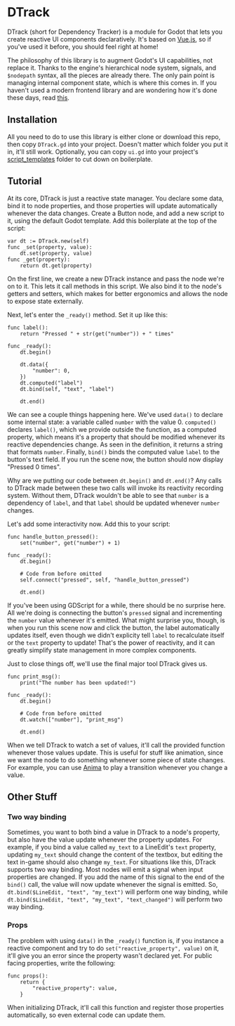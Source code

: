 # DTrack
DTrack (short for Dependency Tracker) is a module for Godot that lets you create reactive UI components declaratively. It's based on [Vue.js](https://vuejs.org/), so if you've used it before, you should feel right at home!

The philosophy of this library is to augment Godot's UI capabilities, not replace it. Thanks to the engine's hierarchical node system, signals, and `$nodepath` syntax, all the pieces are already there. The only pain point is managing internal component state, which is where this comes in. If you haven't used a modern frontend library and are wondering how it's done these days, read [this](https://vuejs.org/guide/extras/reactivity-in-depth.html).

## Installation
All you need to do to use this library is either clone or download this repo, then copy `DTrack.gd` into your project. Doesn't matter which folder you put it in, it'll still work. Optionally, you can copy `ui.gd` into your project's [script_templates](https://docs.godotengine.org/en/stable/tutorials/scripting/creating_script_templates.html) folder to cut down on boilerplate.

## Tutorial
At its core, DTrack is just a reactive state manager. You declare some data, bind it to node properties, and those properties will update automatically whenever the data changes. Create a Button node, and add a new script to it, using the default Godot template. Add this boilerplate at the top of the script:

```GDScript
var dt := DTrack.new(self)
func _set(property, value):
    dt.set(property, value)
func _get(property):
    return dt.get(property)
```
On the first line, we create a new DTrack instance and pass the node we're on to it. This lets it call methods in this script. We also bind it to the node's getters and setters, which makes for better ergonomics and allows the node to expose state externally.

Next, let's enter the `_ready()` method. Set it up like this:

```GDScript
func label():
    return "Pressed " + str(get("number")) + " times"

func _ready():
    dt.begin()

    dt.data({
        "number": 0,
    })
    dt.computed("label")
    dt.bind(self, "text", "label")

    dt.end()
```

We can see a couple things happening here. We've used `data()` to declare some internal state: a variable called `number` with the value 0. `computed()` declares `label()`, which we provide outside the function, as a computed property, which means it's a property that should be modified whenever its reactive dependencies change. As seen in the definition, it returns a string that formats `number`. Finally, `bind()` binds the computed value `label` to the button's text field. If you run the scene now, the button should now display "Pressed 0 times".

Why are we putting our code between `dt.begin()` and `dt.end()`? Any calls to DTrack made between these two calls will invoke its reactivity recording system. Without them, DTrack wouldn't be able to see that `number` is a dependency of `label`, and that `label` should be updated whenever `number` changes.

Let's add some interactivity now. Add this to your script:

```GDScript
func handle_button_pressed():
    set("number", get("number") + 1)

func _ready():
    dt.begin()

    # Code from before omitted
    self.connect("pressed", self, "handle_button_pressed")

    dt.end()
```

If you've been using GDScript for a while, there should be no surprise here. All we're doing is connecting the button's `pressed` signal and incrementing the `number` value whenever it's emitted. What might surprise you, though, is when you run this scene now and click the button, the label automatically updates itself, even though we didn't explicity tell `label` to recalculate itself or the `text` property to update! That's the power of reactivity, and it can greatly simplify state management in more complex components.

Just to close things off, we'll use the final major tool DTrack gives us.

```GDScript
func print_msg():
    print("The number has been updated!")

func _ready():
    dt.begin()

    # Code from before omitted
    dt.watch(["number"], "print_msg")

    dt.end()
```

When we tell DTrack to watch a set of values, it'll call the provided function whenever those values update. This is useful for stuff like animation, since we want the node to do something whenever some piece of state changes. For example, you can use [Anima](https://anima.ceceppa.me/) to play a transition whenever you change a value.

## Other Stuff
### Two way binding
Sometimes, you want to both bind a value in DTrack to a node's property, but also have the value update whenever the property updates. For example, if you bind a value called `my_text` to a LineEdit's `text` property, updating `my_text` should change the content of the textbox, but editing the text in-game should also change `my_text`. For situations like this, DTrack supports two way binding. Most nodes will emit a signal when input properties are changed. If you add the name of this signal to the end of the `bind()` call, the value will now update whenever the signal is emitted. So, `dt.bind($LineEdit, "text", "my_text")` will perform one way binding, while `dt.bind($LineEdit, "text", "my_text", "text_changed")` will perform two way binding.

### Props
The problem with using `data()` in the `_ready()` function is, if you instance a reactive component and try to do `set("reactive_property", value)` on it, it'll give you an error since the property wasn't declared yet. For public facing properties, write the following:

```GDScript
func props():
    return {
        "reactive_property": value,
    }
```

When initializing DTrack, it'll call this function and register those properties automatically, so even external code can update them.